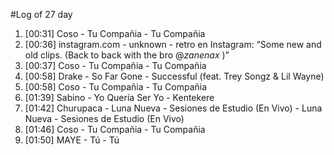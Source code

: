 #Log of 27 day

1. [00:31] Coso - Tu Compañia - Tu Compañia
1. [00:36] instagram.com - unknown - retro en Instagram: “Some new and old clips. (Back to back with the bro @_zanenax_ )”
1. [00:37] Coso - Tu Compañia - Tu Compañia
1. [00:58] Drake - So Far Gone - Successful (feat. Trey Songz & Lil Wayne)
1. [00:58] Coso - Tu Compañia - Tu Compañia
1. [01:39] Sabino - Yo Quería Ser Yo - Kentekere
1. [01:42] Churupaca - Luna Nueva - Sesiones de Estudio (En Vivo) - Luna Nueva - Sesiones de Estudio (En Vivo)
1. [01:46] Coso - Tu Compañia - Tu Compañia
1. [01:50] MAYE - Tú - Tú
